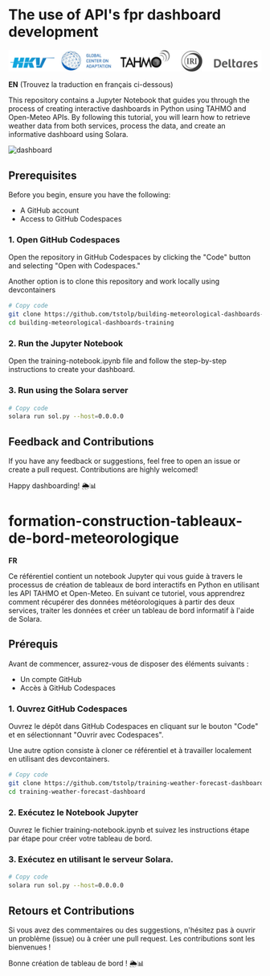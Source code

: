 # The use of API's fpr dashboard development


![alt text](../images/partners.svg)

**EN** (Trouvez la traduction en français ci-dessous)

This repository contains a Jupyter Notebook that guides you through the process of creating interactive dashboards in Python using TAHMO and Open-Meteo APIs. By following this tutorial, you will learn how to retrieve weather data from both services, process the data, and create an informative dashboard using Solara.

![dashboard](https://github.com/tstolp/building-meteorological-dashboards-training/assets/33895313/d7fa27f9-c853-4a0e-a492-4ca053e5a152)


## Prerequisites
Before you begin, ensure you have the following:
- A GitHub account
- Access to GitHub Codespaces

### 1. Open GitHub Codespaces 

Open the repository in GitHub Codespaces by clicking the "Code" button and selecting "Open with Codespaces."

Another option is to clone this repository and work locally using devcontainers

```bash
# Copy code
git clone https://github.com/tstolp/building-meteorological-dashboards-training.git
cd building-meteorological-dashboards-training
```

### 2. Run the Jupyter Notebook 
Open the training-notebook.ipynb file and follow the step-by-step instructions to create your dashboard.

### 3. Run using the Solara server

```bash
# Copy code
solara run sol.py --host=0.0.0.0
```

## Feedback and Contributions
If you have any feedback or suggestions, feel free to open an issue or create a pull request. Contributions are highly welcomed!

Happy dashboarding! 🌦️📊



# formation-construction-tableaux-de-bord-meteorologique


**FR** 

Ce référentiel contient un notebook Jupyter qui vous guide à travers le processus de création de tableaux de bord interactifs en Python en utilisant les API TAHMO et Open-Meteo. En suivant ce tutoriel, vous apprendrez comment récupérer des données météorologiques à partir des deux services, traiter les données et créer un tableau de bord informatif à l'aide de Solara.

## Prérequis 

Avant de commencer, assurez-vous de disposer des éléments suivants :
- Un compte GitHub
- Accès à GitHub Codespaces

### 1. Ouvrez GitHub Codespaces 

Ouvrez le dépôt dans GitHub Codespaces en cliquant sur le bouton "Code" et en sélectionnant "Ouvrir avec Codespaces".

Une autre option consiste à cloner ce référentiel et à travailler localement en utilisant des devcontainers.

```bash
# Copy code
git clone https://github.com/tstolp/training-weather-forecast-dashboards.git
cd training-weather-forecast-dashboard
```

### 2. Exécutez le Notebook Jupyter

Ouvrez le fichier training-notebook.ipynb et suivez les instructions étape par étape pour créer votre tableau de bord.

### 3. Exécutez en utilisant le serveur Solara.

```bash
# Copy code
solara run sol.py --host=0.0.0.0
```

## Retours et Contributions
Si vous avez des commentaires ou des suggestions, n'hésitez pas à ouvrir un problème (issue) ou à créer une pull request. Les contributions sont les bienvenues !

Bonne création de tableau de bord ! 🌦️📊
